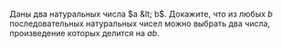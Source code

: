 Даны два натуральных числа $a &lt; b$. Докажите, что из любых $b$ 
последовательных натуральных чисел можно выбрать два числа, произведение 
которых делится на $ab$.